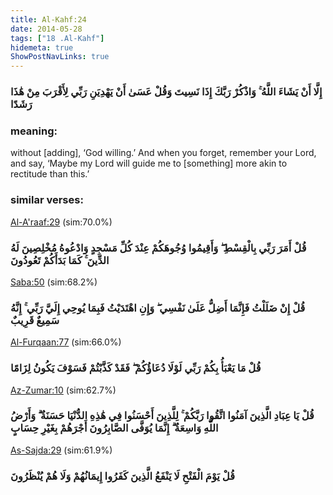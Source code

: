 ```yaml
---
title: Al-Kahf:24
date: 2014-05-28
tags: ["18 .Al-Kahf"]
hidemeta: true 
ShowPostNavLinks: true 
---
```

### إِلَّا أَنْ يَشَاءَ اللَّهُ ۚ وَاذْكُرْ رَبَّكَ إِذَا نَسِيتَ وَقُلْ عَسَىٰ أَنْ يَهْدِيَنِ رَبِّي لِأَقْرَبَ مِنْ هَٰذَا رَشَدًا
### meaning: 
without [adding], ‘God willing.’ And when you forget, remember your Lord, and say, ‘Maybe my Lord will guide me to [something] more akin to rectitude than this.’
### similar verses: 

[Al-A'raaf:29](/7/29) (sim:70.0%)

### قُلْ أَمَرَ رَبِّي بِالْقِسْطِ ۖ وَأَقِيمُوا وُجُوهَكُمْ عِنْدَ كُلِّ مَسْجِدٍ وَادْعُوهُ مُخْلِصِينَ لَهُ الدِّينَ ۚ كَمَا بَدَأَكُمْ تَعُودُونَ

[Saba:50](/34/50) (sim:68.2%)

### قُلْ إِنْ ضَلَلْتُ فَإِنَّمَا أَضِلُّ عَلَىٰ نَفْسِي ۖ وَإِنِ اهْتَدَيْتُ فَبِمَا يُوحِي إِلَيَّ رَبِّي ۚ إِنَّهُ سَمِيعٌ قَرِيبٌ

[Al-Furqaan:77](/25/77) (sim:66.0%)

### قُلْ مَا يَعْبَأُ بِكُمْ رَبِّي لَوْلَا دُعَاؤُكُمْ ۖ فَقَدْ كَذَّبْتُمْ فَسَوْفَ يَكُونُ لِزَامًا

[Az-Zumar:10](/39/10) (sim:62.7%)

### قُلْ يَا عِبَادِ الَّذِينَ آمَنُوا اتَّقُوا رَبَّكُمْ ۚ لِلَّذِينَ أَحْسَنُوا فِي هَٰذِهِ الدُّنْيَا حَسَنَةٌ ۗ وَأَرْضُ اللَّهِ وَاسِعَةٌ ۗ إِنَّمَا يُوَفَّى الصَّابِرُونَ أَجْرَهُمْ بِغَيْرِ حِسَابٍ

[As-Sajda:29](/32/29) (sim:61.9%)

### قُلْ يَوْمَ الْفَتْحِ لَا يَنْفَعُ الَّذِينَ كَفَرُوا إِيمَانُهُمْ وَلَا هُمْ يُنْظَرُونَ

